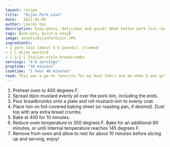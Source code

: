 ```yaml
---
layout: recipe
title:  "Dijon Pork Loin"
date:   2021-01-06
author: Lauren Oas
description: Easy-peasy, delicious and quick! What better pork loin can you ask for?
tags: [one-pot, quick & easy]
image: assets/DijonPorkLoin.JPG
ingredients:
- 1 pork loin (about 4-5 pounds), trimmed
- 1 C dijon mustard
- 1 1/2 C Italian-style breadcrumbs
servings: "4-8 servings"
preptime: "10 minutes"
cooktime: "1 hour 40 minutes"
read: This was a go-to favorite for my Aunt Cheri and me when I was growing up-it's just so easy! With only 3 ingredients, you can't go wrong when you make and the flavors are absolutely delicious. This pairs well with any side or veggie in my opinion, but I typically service with mashed potaties and brussels sprouts or broccoli. Cook time can vary dependent on your pork loin size, so make sure you get your loin up to 145 degrees F before pulling it out of the oven!
---
```

1. Preheat oven to 400 degrees F.
2. Spread dijon mustard evenly all over the pork loin, including the ends.
3. Pour breadbrumbs onto a plate and roll mustard-loin to evenly coat. 
4. Place loin on foil-covered baking sheet (or roasting pan, if desired). Dust top with any extra bread crumbs.
5. Bake at 400 for 10 minutes.
6. Reduce oven temperature to 350 degrees F. Bake for an additional 90 minutes, or until internal temperature reaches 145 degrees F. 
7. Remove from oven and allow to rest for about 10 minutes before slicing up and serving, enjoy!